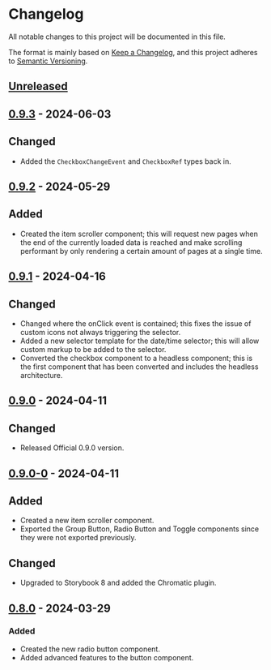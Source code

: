 # Changelog

All notable changes to this project will be documented in this file.

The format is mainly based on [Keep a Changelog](https://keepachangelog.com/en/1.0.0/),
and this project adheres to [Semantic Versioning](https://semver.org/spec/v2.0.0.html).

## [Unreleased]

## [0.9.3] - 2024-06-03

## Changed

- Added the `CheckboxChangeEvent` and `CheckboxRef` types back in.

## [0.9.2] - 2024-05-29

## Added

- Created the item scroller component; this will request new pages when the end of the currently loaded data is reached and make scrolling performant by only rendering a certain amount of pages at a single time.

## [0.9.1] - 2024-04-16

## Changed

- Changed where the onClick event is contained; this fixes the issue of custom icons not always triggering the selector.
- Added a new selector template for the date/time selector; this will allow custom markup to be added to the selector.
- Converted the checkbox component to a headless component; this is the first component that has been converted and includes the headless architecture.

## [0.9.0] - 2024-04-11

## Changed

- Released Official 0.9.0 version.

## [0.9.0-0] - 2024-04-11

## Added

- Created a new item scroller component.
- Exported the Group Button, Radio Button and Toggle components since they were not exported previously.

## Changed

- Upgraded to Storybook 8 and added the Chromatic plugin.

## [0.8.0] - 2024-03-29

### Added

- Created the new radio button component.
- Added advanced features to the button component.


[unreleased]: https://github.com/Beehive-Software-Consultants/beesoft-components/compare/v0.9.3...develop
[0.9.3]: https://github.com/Beehive-Software-Consultants/beesoft-components/releases/tag/v0.9.3
[0.9.2]: https://github.com/Beehive-Software-Consultants/beesoft-components/releases/tag/v0.9.2
[0.9.1]: https://github.com/Beehive-Software-Consultants/beesoft-components/releases/tag/v0.9.1
[0.9.0]: https://github.com/Beehive-Software-Consultants/beesoft-components/releases/tag/v0.9.0
[0.9.0-0]: https://github.com/Beehive-Software-Consultants/beesoft-components/releases/tag/v0.9.0-0
[0.8.0]: https://github.com/Beehive-Software-Consultants/beesoft-components/releases/tag/v0.8.0
